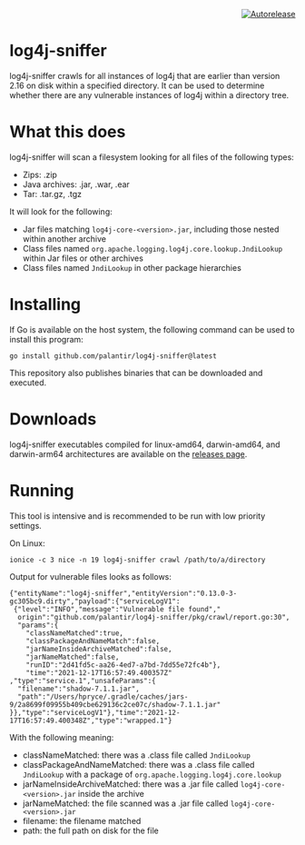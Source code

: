 <p align="right">
<a href="https://autorelease.general.dmz.palantir.tech/palantir/log4j-sniffer"><img src="https://img.shields.io/badge/Perform%20an-Autorelease-success.svg" alt="Autorelease"></a>
</p>

log4j-sniffer
============

log4j-sniffer crawls for all instances of log4j that are earlier than version 2.16 on disk within a specified directory.
It can be used to determine whether there are any vulnerable instances of log4j within a directory tree.

What this does
==============

log4j-sniffer will scan a filesystem looking for all files of the following types:
- Zips: .zip
- Java archives: .jar, .war, .ear
- Tar: .tar.gz, .tgz

It will look for the following:
- Jar files matching `log4j-core-<version>.jar`, including those nested within another archive
- Class files named `org.apache.logging.log4j.core.lookup.JndiLookup` within Jar files or other archives
- Class files named `JndiLookup` in other package hierarchies

Installing
==========
If Go is available on the host system, the following command can be used to install this program:

```
go install github.com/palantir/log4j-sniffer@latest
```

This repository also publishes binaries that can be downloaded and executed.

Downloads
=========

log4j-sniffer executables compiled for linux-amd64, darwin-amd64, and darwin-arm64 architectures are available on the [releases page](https://github.com/palantir/log4j-sniffer/releases).

Running
=======

This tool is intensive and is recommended to be run with low priority settings.

On Linux:
```
ionice -c 3 nice -n 19 log4j-sniffer crawl /path/to/a/directory
```

Output for vulnerable files looks as follows:

```
{"entityName":"log4j-sniffer","entityVersion":"0.13.0-3-gc305bc9.dirty","payload":{"serviceLogV1":
 {"level":"INFO","message":"Vulnerable file found","
  origin":"github.com/palantir/log4j-sniffer/pkg/crawl/report.go:30",
  "params":{
    "classNameMatched":true,
    "classPackageAndNameMatch":false,
    "jarNameInsideArchiveMatched":false,
    "jarNameMatched":false,
    "runID":"2d41fd5c-aa26-4ed7-a7bd-7dd55e72fc4b"},
    "time":"2021-12-17T16:57:49.400357Z"
,"type":"service.1","unsafeParams":{
  "filename":"shadow-7.1.1.jar",
  "path":"/Users/hpryce/.gradle/caches/jars-9/2a8699f09955b409cbe629136c2ce07c/shadow-7.1.1.jar"
}},"type":"serviceLogV1"},"time":"2021-12-17T16:57:49.400348Z","type":"wrapped.1"}
```

With the following meaning:
- classNameMatched: there was a .class file called `JndiLookup` 
- classPackageAndNameMatched: there was a .class file called `JndiLookup` with a package of `org.apache.logging.log4j.core.lookup`
- jarNameInsideArchiveMatched: there was a .jar file called `log4j-core-<version>.jar` inside the archive
- jarNameMatched: the file scanned was a .jar file called `log4j-core-<version>.jar`
- filename: the filename matched
- path: the full path on disk for the file
